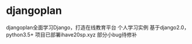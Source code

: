 # djangoplan
djangoplan全面学习Django，打造在线教育平台
个人学习实例
基于django2.0，python3.5+
项目已部署ihave20sp.xyz
部分小bug待修补
